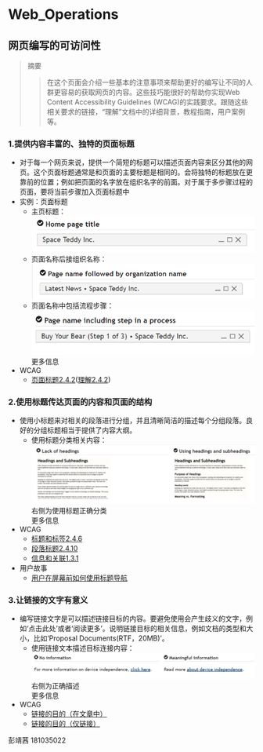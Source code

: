 # Web_Operations
## 网页编写的可访问性
> 摘要
>> 在这个页面会介绍一些基本的注意事项来帮助更好的编写让不同的人群更容易的获取网页的内容。这些技巧能很好的帮助你实现Web Content Accessibility Guidelines (WCAG)的实践要求。跟随这些相关要求的链接，“理解”文档中的详细背景，教程指南，用户案例等。
### 1.提供内容丰富的、独特的页面标题
* 对于每一个网页来说，提供一个简短的标题可以描述页面内容来区分其他的网页。这个页面标题通常是和页面的主要标题是相同的。会将独特的标题放在更靠前的位置；例如把页面的名字放在组织名字的前面。对于属于多步骤过程的页面，要将当前步骤加入页面标题中
* 实例：页面标题
  * 主页标题：![主页标题](https://github.com/Pjx759/Web_Operations/blob/master/photo/titles/title1.png)
  * 页面名称后接组织名称：![页面标题后接组织名称](https://github.com/Pjx759/Web_Operations/blob/master/photo/titles/title1-2.png)
  * 页面名称中包括流程步骤：![页面名称中包括流程步骤](https://github.com/Pjx759/Web_Operations/blob/master/photo/titles/title1-3.png)  
更多信息
* WCAG
  * [页面标题2.4.2](https://www.w3.org/WAI/WCAG21/quickref/#page-titled)([理解2.4.2](https://www.w3.org/WAI/WCAG21/Understanding/page-titled))
### 2.使用标题传达页面的内容和页面的结构
* 使用小标题来对相关的段落进行分组，并且清晰简洁的描述每个分组段落。良好的分组标题相当于提供了内容大纲。
  * 使用标题分类相关内容：![标题分类内容](https://github.com/Pjx759/Web_Operations/blob/master/photo/titles/title2.png)  右侧为使用标题正确分类  
更多信息
* WCAG
  * [标题和标签2.4.6](https://www.w3.org/WAI/WCAG21/quickref/#headings-and-labels)
  * [段落标题2.4.10](https://www.w3.org/WAI/WCAG21/quickref/#section-headings)
  * [信息和关联1.3.1](https://www.w3.org/WAI/WCAG21/quickref/#info-and-relationships)
* 用户故事
  * [用户在屏幕前如何使用标题导航](https://www.w3.org/WAI/people-use-web/user-stories/#accountant)
### 3.让链接的文字有意义
* 编写链接文字是可以描述链接目标的内容。要避免使用会产生歧义的文字，例如‘点击此处’或者‘阅读更多’。说明链接目标的相关信息，例如文档的类型和大小，比如‘Proposal Documents(RTF，20MB)’。
  * 使用链接文本描述目标连接内容：![链接举例](https://github.com/Pjx759/Web_Operations/blob/master/photo/titles/title3.png)  右侧为正确描述  
更多信息
* WCAG
  * [链接的目的（在文章中）](https://www.w3.org/WAI/WCAG21/quickref/#link-purpose-in-context)
  * [链接的目的（仅链接）](https://www.w3.org/WAI/WCAG21/quickref/#link-purpose-link-only)

彭靖茜 181035022
